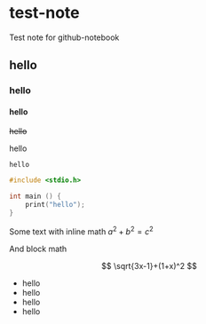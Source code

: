 # test-note
Test note for github-notebook

## hello

### hello

#### hello

~~hello~~

hello

`hello`

```c
#include <stdio.h>

int main () {
	print("hello");
}
```

Some text with inline math $a^2 + b^2 = c^2$

And block math

$$
\sqrt{3x-1}+(1+x)^2
$$

- hello
- hello
- hello
- hello